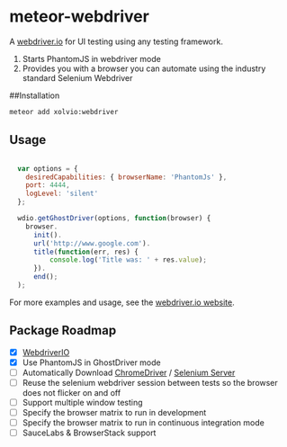 meteor-webdriver
================

A [webdriver.io](http://webdriver.io) for UI testing using any testing framework.

1. Starts PhantomJS in webdriver mode
2. Provides you with a browser you can automate using the industry standard Selenium Webdriver

##Installation

```sh
meteor add xolvio:webdriver
```

## Usage

```javascript

  var options = {
    desiredCapabilities: { browserName: 'PhantomJs' },
    port: 4444,
    logLevel: 'silent'
  };

  wdio.getGhostDriver(options, function(browser) {
    browser.
      init().
      url('http://www.google.com').
      title(function(err, res) {
          console.log('Title was: ' + res.value);
      }).
      end();
  );
```

For more examples and usage, see the [webdriver.io website](http://webdriver.io).

## Package Roadmap

- [x] [WebdriverIO](http://webdriver.io)
- [x] Use PhantomJS in GhostDriver mode
- [ ] Automatically Download [ChromeDriver](https://code.google.com/p/selenium/wiki/ChromeDriver) /
[Selenium Server](http://www.seleniumhq.org/download/)
- [ ] Reuse the selenium webdriver session between tests so the browser does not flicker on and off
- [ ] Support multiple window testing
- [ ] Specify the browser matrix to run in development
- [ ] Specify the browser matrix to run in continuous integration mode
- [ ] SauceLabs & BrowserStack support